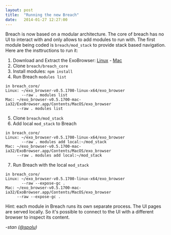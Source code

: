 ```yaml
---
layout: post
title:  "Running the new Breach"
date:   2014-01-27 12:27:00
---
```


Breach is now based on a modular architecture. The core of breach has no UI to
interact with and only allows to add modules to run with. The first module being
coded is `breach/mod_stack` to provide stack based navigation. Here are the 
insttructions to run it:

1. Download and Extract the ExoBrowser:
[Linux](https://s3-eu-west-1.amazonaws.com/exobrowser/v0.5.1700/exo_browser-v0.5.1700-linux-x64.tar.gz) -
[Mac](https://s3-eu-west-1.amazonaws.com/exobrowser/v0.5.1700/exo_browser-v0.5.1700-osx-ia32.zip)
2. Clone `breach/breach_core`
3. Install modules: `npm install`
4. Run Breach `modules list`

```
in breach_core/
Linux: ~/exo_browser-v0.5.1700-linux-x64/exo_browser 
       --raw . modules list
Mac: ~/exo_browser-v0.5.1700-mac-ia32/ExoBrowser.app/Contents/MacOS/exo_browser 
     --raw . modules list
```

5. Clone `breach/mod_stack`
6. Add local `mod_stack` to Breach

```
in breach_core/
Linux: ~/exo_browser-v0.5.1700-linux-x64/exo_browser 
       --raw . modules add local:~/mod_stack
Mac: ~/exo_browser-v0.5.1700-mac-ia32/ExoBrowser.app/Contents/MacOS/exo_browser 
     --raw . modules add local:~/mod_stack
```

7. Run Breach with the local `mod_stack`

```
in breach_core/
Linux: ~/exo_browser-v0.5.1700-linux-x64/exo_browser 
       --raw --expose-gc .
Mac: ~/exo_browser-v0.5.1700-mac-ia32/ExoBrowser.app/Contents/MacOS/exo_browser 
     --raw --expose-gc .
```

Hint: each module in Breach runs its own separate process. The UI pages are served
locally. So it's possible to connect to the UI with a different browser to
inspect its content.

*-stan ([@spolu](https://twitter.com/spolu))*
